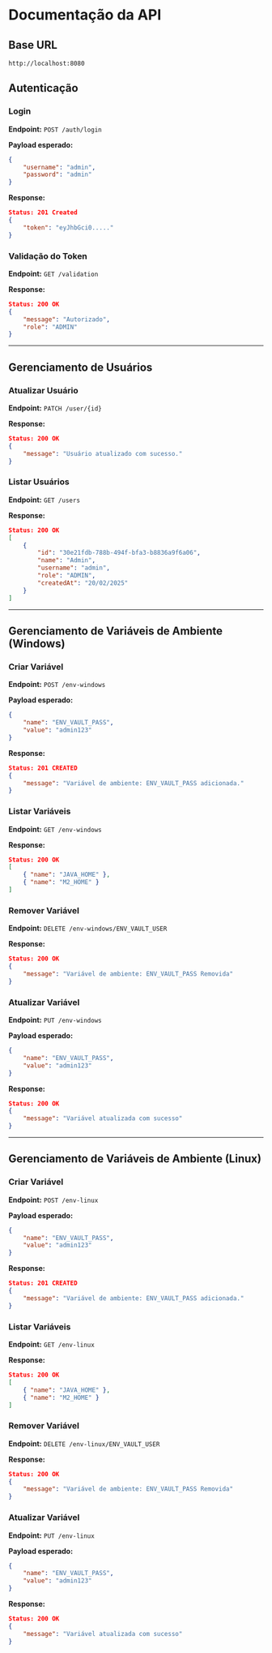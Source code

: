# Documentação da API

## Base URL
```
http://localhost:8080
```

## Autenticação
### Login
**Endpoint:** `POST /auth/login`

**Payload esperado:**
```json
{
    "username": "admin",
    "password": "admin"
}
```

**Response:**
```json
Status: 201 Created
{
    "token": "eyJhbGci0....."
}
```

### Validação do Token
**Endpoint:** `GET /validation`

**Response:**
```json
Status: 200 OK
{
    "message": "Autorizado",
    "role": "ADMIN"
}
```

---

## Gerenciamento de Usuários

### Atualizar Usuário
**Endpoint:** `PATCH /user/{id}`

**Response:**
```json
Status: 200 OK
{
    "message": "Usuário atualizado com sucesso."
}
```

### Listar Usuários
**Endpoint:** `GET /users`

**Response:**
```json
Status: 200 OK
[
    {
        "id": "30e21fdb-788b-494f-bfa3-b8836a9f6a06",
        "name": "Admin",
        "username": "admin",
        "role": "ADMIN",
        "createdAt": "20/02/2025"
    }
]
```

---

## Gerenciamento de Variáveis de Ambiente (Windows)

### Criar Variável
**Endpoint:** `POST /env-windows`

**Payload esperado:**
```json
{
    "name": "ENV_VAULT_PASS",
    "value": "admin123"
}
```

**Response:**
```json
Status: 201 CREATED
{
    "message": "Variável de ambiente: ENV_VAULT_PASS adicionada."
}
```

### Listar Variáveis
**Endpoint:** `GET /env-windows`

**Response:**
```json
Status: 200 OK
[
    { "name": "JAVA_HOME" },
    { "name": "M2_HOME" }
]
```

### Remover Variável
**Endpoint:** `DELETE /env-windows/ENV_VAULT_USER`

**Response:**
```json
Status: 200 OK
{
    "message": "Variável de ambiente: ENV_VAULT_PASS Removida"
}
```

### Atualizar Variável
**Endpoint:** `PUT /env-windows`

**Payload esperado:**
```json
{
    "name": "ENV_VAULT_PASS",
    "value": "admin123"
}
```

**Response:**
```json
Status: 200 OK
{
    "message": "Variável atualizada com sucesso"
}
```

---

## Gerenciamento de Variáveis de Ambiente (Linux)

### Criar Variável
**Endpoint:** `POST /env-linux`

**Payload esperado:**
```json
{
    "name": "ENV_VAULT_PASS",
    "value": "admin123"
}
```

**Response:**
```json
Status: 201 CREATED
{
    "message": "Variável de ambiente: ENV_VAULT_PASS adicionada."
}
```

### Listar Variáveis
**Endpoint:** `GET /env-linux`

**Response:**
```json
Status: 200 OK
[
    { "name": "JAVA_HOME" },
    { "name": "M2_HOME" }
]
```

### Remover Variável
**Endpoint:** `DELETE /env-linux/ENV_VAULT_USER`

**Response:**
```json
Status: 200 OK
{
    "message": "Variável de ambiente: ENV_VAULT_PASS Removida"
}
```

### Atualizar Variável
**Endpoint:** `PUT /env-linux`

**Payload esperado:**
```json
{
    "name": "ENV_VAULT_PASS",
    "value": "admin123"
}
```

**Response:**
```json
Status: 200 OK
{
    "message": "Variável atualizada com sucesso"
}
```
